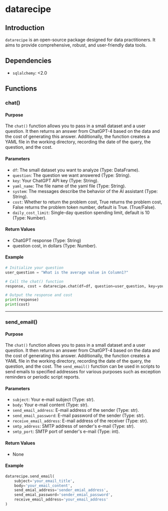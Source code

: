 # datarecipe

## Introduction

`datarecipe` is an open-source package designed for data practitioners. It aims to provide comprehensive, robust, and user-friendly data tools.

## Dependencies

- `sqlalchemy`: <2.0

## Functions

### chat()

#### Purpose
The `chat()` function allows you to pass in a small dataset and a user question. It then returns an answer from ChatGPT-4 based on the data and the cost of generating this answer. Additionally, the function creates a YAML file in the working directory, recording the date of the query, the question, and the cost.

#### Parameters
- `df`: The small dataset you want to analyze (Type: DataFrame).
- `question`: The question we want answered (Type: String).
- `key`: Your ChatGPT API key (Type: String).
- `yaml_name`: The file name of the yaml file (Type: String).
- `system`: The messages describe the behavior of the AI assistant (Type: String).
- `cost`: Whether to return the problem cost, True returns the problem cost, False returns the problem token number, default is True. (True/False).
- `daily_cost_limit`: Single-day question spending limit, default is 10 (Type: Number).

#### Return Values
- ChatGPT response (Type: String)
- question cost, in dollars (Type: Number).

#### Example
```python
# Initialize your question
user_question = "What is the average value in Column1?"

# Call the chat() function
response, cost = datarecipe.chat(df=df, question=user_question, key=your_api_key)

# Output the response and cost
print(response)
print(cost)
```
---
### send_email()

#### Purpose
The `chat()` function allows you to pass in a small dataset and a user question. It then returns an answer from ChatGPT-4 based on the data and the cost of generating this answer. Additionally, the function creates a YAML file in the working directory, recording the date of the query, the question, and the cost.
The `send_email()` function can be used in scripts to send emails to specified addresses for various purposes such as exception reminders or periodic script reports.

#### Parameters
- `subject`: Your e-mail subject (Type: str).
- `body`: Your e-mail content (Type: str).
- `send_email_address`: E-mail address of the sender (Type: str).
- `send_email_password`: E-mail password of the sender (Type: str).
- `receive_email_address`: E-mail address of the receiver (Type: str).
- `smtp_address`: SMTP address of sender's e-mail (Type: str).
- `smtp_port`: SMTP port of sender's e-mail (Type: int).

#### Return Values
- None

#### Example
```python
datarecipe.send_email(
    subject='your_email_title', 
    body='your_email_content', 
    send_emial_address='sender_emial_address', 
    send_emial_password='sender_emial_password',
    receive_email_address='your_email_address'
)
```

